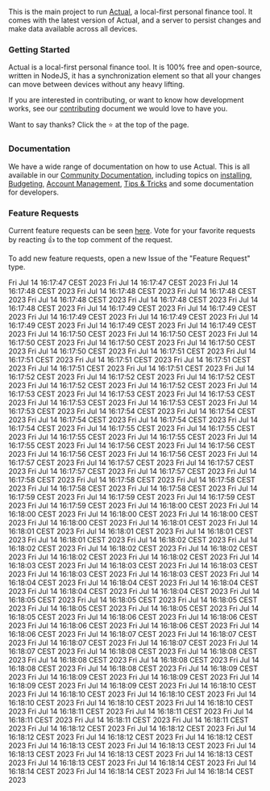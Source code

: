 This is the main project to run [Actual](https://github.com/actualbudget/actual), a local-first personal finance tool. It comes with the latest version of Actual, and a server to persist changes and make data available across all devices.

### Getting Started
Actual is a local-first personal finance tool. It is 100% free and open-source, written in NodeJS, it has a synchronization element so that all your changes can move between devices without any heavy lifting.

If you are interested in contributing, or want to know how development works, see our [contributing](https://actualbudget.org/docs/contributing/) document we would love to have you.

Want to say thanks? Click the ⭐ at the top of the page.

### Documentation 

We have a wide range of documentation on how to use Actual. This is all available in our [Community Documentation](https://actualbudget.org/docs/), including topics on [installing](https://actualbudget.org/docs/install/), [Budgeting](https://actualbudget.org/docs/budgeting/), [Account Management](https://actualbudget.org/docs/accounts/), [Tips & Tricks](https://actualbudget.org/docs/getting-started/tipstricks) and some documentation for developers.

### Feature Requests
Current feature requests can be seen [here](https://github.com/actualbudget/actual/issues?q=is%3Aissue+label%3A%22needs+votes%22+sort%3Areactions-%2B1-desc). Vote for your favorite requests by reacting 👍 to the top comment of the request.

To add new feature requests, open a new Issue of the "Feature Request" type.

Fri Jul 14 16:17:47 CEST 2023
Fri Jul 14 16:17:47 CEST 2023
Fri Jul 14 16:17:48 CEST 2023
Fri Jul 14 16:17:48 CEST 2023
Fri Jul 14 16:17:48 CEST 2023
Fri Jul 14 16:17:48 CEST 2023
Fri Jul 14 16:17:48 CEST 2023
Fri Jul 14 16:17:48 CEST 2023
Fri Jul 14 16:17:49 CEST 2023
Fri Jul 14 16:17:49 CEST 2023
Fri Jul 14 16:17:49 CEST 2023
Fri Jul 14 16:17:49 CEST 2023
Fri Jul 14 16:17:49 CEST 2023
Fri Jul 14 16:17:49 CEST 2023
Fri Jul 14 16:17:49 CEST 2023
Fri Jul 14 16:17:50 CEST 2023
Fri Jul 14 16:17:50 CEST 2023
Fri Jul 14 16:17:50 CEST 2023
Fri Jul 14 16:17:50 CEST 2023
Fri Jul 14 16:17:50 CEST 2023
Fri Jul 14 16:17:50 CEST 2023
Fri Jul 14 16:17:51 CEST 2023
Fri Jul 14 16:17:51 CEST 2023
Fri Jul 14 16:17:51 CEST 2023
Fri Jul 14 16:17:51 CEST 2023
Fri Jul 14 16:17:51 CEST 2023
Fri Jul 14 16:17:51 CEST 2023
Fri Jul 14 16:17:52 CEST 2023
Fri Jul 14 16:17:52 CEST 2023
Fri Jul 14 16:17:52 CEST 2023
Fri Jul 14 16:17:52 CEST 2023
Fri Jul 14 16:17:52 CEST 2023
Fri Jul 14 16:17:53 CEST 2023
Fri Jul 14 16:17:53 CEST 2023
Fri Jul 14 16:17:53 CEST 2023
Fri Jul 14 16:17:53 CEST 2023
Fri Jul 14 16:17:53 CEST 2023
Fri Jul 14 16:17:53 CEST 2023
Fri Jul 14 16:17:54 CEST 2023
Fri Jul 14 16:17:54 CEST 2023
Fri Jul 14 16:17:54 CEST 2023
Fri Jul 14 16:17:54 CEST 2023
Fri Jul 14 16:17:54 CEST 2023
Fri Jul 14 16:17:55 CEST 2023
Fri Jul 14 16:17:55 CEST 2023
Fri Jul 14 16:17:55 CEST 2023
Fri Jul 14 16:17:55 CEST 2023
Fri Jul 14 16:17:55 CEST 2023
Fri Jul 14 16:17:56 CEST 2023
Fri Jul 14 16:17:56 CEST 2023
Fri Jul 14 16:17:56 CEST 2023
Fri Jul 14 16:17:56 CEST 2023
Fri Jul 14 16:17:57 CEST 2023
Fri Jul 14 16:17:57 CEST 2023
Fri Jul 14 16:17:57 CEST 2023
Fri Jul 14 16:17:57 CEST 2023
Fri Jul 14 16:17:57 CEST 2023
Fri Jul 14 16:17:58 CEST 2023
Fri Jul 14 16:17:58 CEST 2023
Fri Jul 14 16:17:58 CEST 2023
Fri Jul 14 16:17:58 CEST 2023
Fri Jul 14 16:17:58 CEST 2023
Fri Jul 14 16:17:59 CEST 2023
Fri Jul 14 16:17:59 CEST 2023
Fri Jul 14 16:17:59 CEST 2023
Fri Jul 14 16:17:59 CEST 2023
Fri Jul 14 16:18:00 CEST 2023
Fri Jul 14 16:18:00 CEST 2023
Fri Jul 14 16:18:00 CEST 2023
Fri Jul 14 16:18:00 CEST 2023
Fri Jul 14 16:18:00 CEST 2023
Fri Jul 14 16:18:01 CEST 2023
Fri Jul 14 16:18:01 CEST 2023
Fri Jul 14 16:18:01 CEST 2023
Fri Jul 14 16:18:01 CEST 2023
Fri Jul 14 16:18:01 CEST 2023
Fri Jul 14 16:18:02 CEST 2023
Fri Jul 14 16:18:02 CEST 2023
Fri Jul 14 16:18:02 CEST 2023
Fri Jul 14 16:18:02 CEST 2023
Fri Jul 14 16:18:02 CEST 2023
Fri Jul 14 16:18:02 CEST 2023
Fri Jul 14 16:18:03 CEST 2023
Fri Jul 14 16:18:03 CEST 2023
Fri Jul 14 16:18:03 CEST 2023
Fri Jul 14 16:18:03 CEST 2023
Fri Jul 14 16:18:03 CEST 2023
Fri Jul 14 16:18:04 CEST 2023
Fri Jul 14 16:18:04 CEST 2023
Fri Jul 14 16:18:04 CEST 2023
Fri Jul 14 16:18:04 CEST 2023
Fri Jul 14 16:18:04 CEST 2023
Fri Jul 14 16:18:05 CEST 2023
Fri Jul 14 16:18:05 CEST 2023
Fri Jul 14 16:18:05 CEST 2023
Fri Jul 14 16:18:05 CEST 2023
Fri Jul 14 16:18:05 CEST 2023
Fri Jul 14 16:18:05 CEST 2023
Fri Jul 14 16:18:06 CEST 2023
Fri Jul 14 16:18:06 CEST 2023
Fri Jul 14 16:18:06 CEST 2023
Fri Jul 14 16:18:06 CEST 2023
Fri Jul 14 16:18:06 CEST 2023
Fri Jul 14 16:18:07 CEST 2023
Fri Jul 14 16:18:07 CEST 2023
Fri Jul 14 16:18:07 CEST 2023
Fri Jul 14 16:18:07 CEST 2023
Fri Jul 14 16:18:07 CEST 2023
Fri Jul 14 16:18:08 CEST 2023
Fri Jul 14 16:18:08 CEST 2023
Fri Jul 14 16:18:08 CEST 2023
Fri Jul 14 16:18:08 CEST 2023
Fri Jul 14 16:18:08 CEST 2023
Fri Jul 14 16:18:08 CEST 2023
Fri Jul 14 16:18:09 CEST 2023
Fri Jul 14 16:18:09 CEST 2023
Fri Jul 14 16:18:09 CEST 2023
Fri Jul 14 16:18:09 CEST 2023
Fri Jul 14 16:18:09 CEST 2023
Fri Jul 14 16:18:10 CEST 2023
Fri Jul 14 16:18:10 CEST 2023
Fri Jul 14 16:18:10 CEST 2023
Fri Jul 14 16:18:10 CEST 2023
Fri Jul 14 16:18:10 CEST 2023
Fri Jul 14 16:18:10 CEST 2023
Fri Jul 14 16:18:11 CEST 2023
Fri Jul 14 16:18:11 CEST 2023
Fri Jul 14 16:18:11 CEST 2023
Fri Jul 14 16:18:11 CEST 2023
Fri Jul 14 16:18:11 CEST 2023
Fri Jul 14 16:18:12 CEST 2023
Fri Jul 14 16:18:12 CEST 2023
Fri Jul 14 16:18:12 CEST 2023
Fri Jul 14 16:18:12 CEST 2023
Fri Jul 14 16:18:12 CEST 2023
Fri Jul 14 16:18:13 CEST 2023
Fri Jul 14 16:18:13 CEST 2023
Fri Jul 14 16:18:13 CEST 2023
Fri Jul 14 16:18:13 CEST 2023
Fri Jul 14 16:18:13 CEST 2023
Fri Jul 14 16:18:13 CEST 2023
Fri Jul 14 16:18:14 CEST 2023
Fri Jul 14 16:18:14 CEST 2023
Fri Jul 14 16:18:14 CEST 2023
Fri Jul 14 16:18:14 CEST 2023
